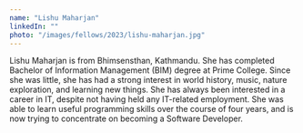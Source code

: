 ```yaml
---
name: "Lishu Maharjan"
linkedIn: ""
photo: "/images/fellows/2023/lishu-maharjan.jpg"
---
```


Lishu Maharjan is from Bhimsensthan, Kathmandu. She has completed Bachelor of Information Management (BIM) degree at Prime College. Since she was little, she has had a strong interest in world history, music, nature exploration, and learning new things. She has always been interested in a career in IT, despite not having held any IT-related employment. She was able to learn useful programming skills over the course of four years, and is now trying to concentrate on becoming a Software Developer.
